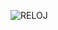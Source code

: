 ![RELOJ](https://github.com/pablomsz93/RELOJ-DIGITAL/assets/156892263/28d56f96-626c-4fb6-8b75-2c3015a0ef33)
